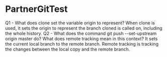 # PartnerGitTest
Q1 - What does clone set the variable origin to represent?
    When clone is used, it sets the origin to represent the branch cloned is called
    on, including the whole history. 
Q2 - What does the command git push --set-upstream origin master do? What does remote tracking mean in this context?
    It sets the current local branch to the remote branch. Remote tracking is tracking the changes between the local copy and the remote branch.
